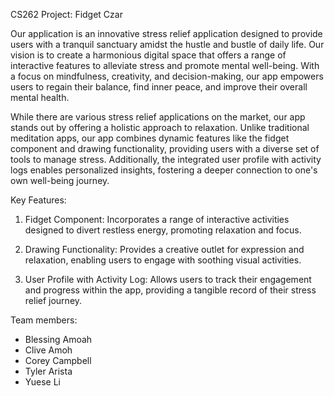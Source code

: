 CS262 Project: Fidget Czar

Our application is an innovative stress relief application designed to provide users with a tranquil sanctuary amidst the hustle and bustle of daily life. Our vision is to create a harmonious digital space that offers a range of interactive features to alleviate stress and promote mental well-being. With a focus on mindfulness, creativity, and decision-making, our app empowers users to regain their balance, find inner peace, and improve their overall mental health.

While there are various stress relief applications on the market, our app stands out by offering a holistic approach to relaxation. Unlike traditional meditation apps, our app combines dynamic features like the fidget component and drawing functionality, providing users with a diverse set of tools to manage stress. Additionally, the integrated user profile with activity logs enables personalized insights, fostering a deeper connection to one's own well-being journey.

Key Features:

1. Fidget Component: Incorporates a range of interactive activities designed to divert restless energy, promoting relaxation and focus.

2. Drawing Functionality: Provides a creative outlet for expression and relaxation, enabling users to engage with soothing visual activities.

3. User Profile with Activity Log: Allows users to track their engagement and progress within the app, providing a tangible record of their stress relief journey.


Team members: 
- Blessing Amoah
- Clive Amoh
- Corey Campbell
- Tyler Arista
- Yuese Li
